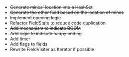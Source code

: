 * ~~Generate mines' location into a HashSet~~
* ~~Generate the other field based on the location of mines~~
* ~~Implement opening logic~~
* Refactor FieldState to reduce code duplication
* ~~Add mechanism to indicate BOOM~~
* ~~Add logic to indicate happy ending~~
* Add timer
* Add flags to fields
* Rewrite FieldVisiter as Iterator if possible